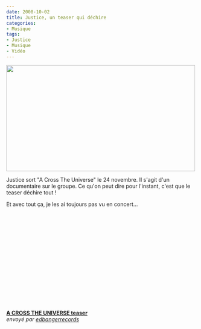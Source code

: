 ```yaml
---
date: 2008-10-02
title: Justice, un teaser qui déchire
categories:
- Musique
tags:
- Justice
- Musique
- Vidéo
---
```

<img class="alignnone size-medium wp-image-693" title="Justice" src="https://dlgjp9x71cipk.cloudfront.net/2008/10/justice.png" alt="" width="500" height="281" />

Justice sort "A Cross The Universe" le 24 novembre. Il s'agit d'un documentaire sur le groupe. Ce qu'on peut dire pour l'instant, c'est que le teaser déchire tout !

Et avec tout ça, je les ai toujours pas vu en concert...

<!--more-->
<div><object width="420" height="257"><param name="movie" value="https://www.dailymotion.com/swf/k5zidDxiswazP3MW77&related=0"></param><param name="allowFullScreen" value="true"></param><param name="allowScriptAccess" value="always"></param><embed src="https://www.dailymotion.com/swf/k5zidDxiswazP3MW77&related=0" type="application/x-shockwave-flash" width="420" height="257" allowFullScreen="true" allowScriptAccess="always"></embed></object><br /><b><a href="https://www.dailymotion.com/video/x6xzc1_a-cross-the-universe-teaser_music">A CROSS THE UNIVERSE teaser</a></b><br /><i>envoyé par <a href="https://www.dailymotion.com/edbangerrecords">edbangerrecords</a></i></div>
